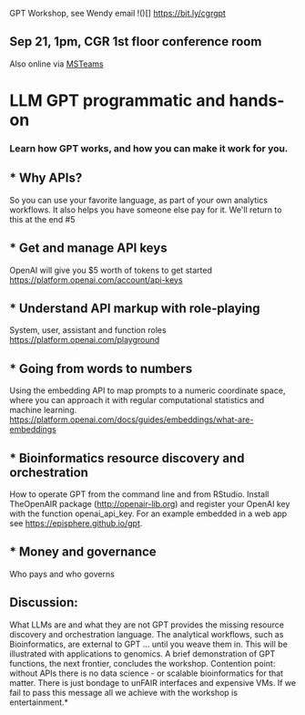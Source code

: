 GPT Workshop, see Wendy email
!()[]
https://bit.ly/cgrgpt
## Sep 21, 1pm, CGR 1st floor conference room
Also online via [MSTeams](https://teams.microsoft.com/l/meetup-join/19%3ameeting_NGU4MDg5ZWUtYzk0MS00NDcwLWIyYWEtYzdiZTYzYTkxMDdk%40thread.v2/0?context=%7b%22Tid%22%3a%2214b77578-9773-42d5-8507-251ca2dc2b06%22%2c%22Oid%22%3a%22d0729f68-7d47-4e95-a9e7-3a40f12b6819%22%7d)
# LLM GPT programmatic and hands-on

### Learn how GPT works, and how you can make it work for you.

## * Why APIs?
So you can use your favorite language, as part of your own analytics workflows.
It also helps you have someone else pay for it. We'll return to this at the end #5
## * Get and manage API keys
OpenAI will give you $5 worth of tokens to get started
https://platform.openai.com/account/api-keys
## * Understand API markup with role-playing
System, user, assistant and function roles
https://platform.openai.com/playground
## * Going from words to numbers
Using the embedding API to map prompts to a numeric coordinate space, where you can approach it with regular computational statistics and machine learning.
https://platform.openai.com/docs/guides/embeddings/what-are-embeddings
## * Bioinformatics resource discovery and orchestration
How to operate GPT from the command line and from RStudio. Install TheOpenAIR package (http://openair-lib.org) and register your OpenAI key with the function openai_api_key. For an example embedded in a web app see https://episphere.github.io/gpt.
## * Money and governance
Who pays and who governs 

## Discussion: 
What LLMs are and what they are not
GPT provides the missing resource discovery and orchestration language. The analytical workflows, such as Bioinformatics, are external to GPT ... until you weave them in. This will be illustrated with applications to genomics. A brief demonstration of GPT functions, the next frontier, concludes the workshop.
Contention point: without APIs there is no data science - or scalable bioinformatics for that matter. There is just bondage to unFAIR interfaces and expensive VMs. If we fail to pass this message all we achieve with the workshop is entertainment.*

